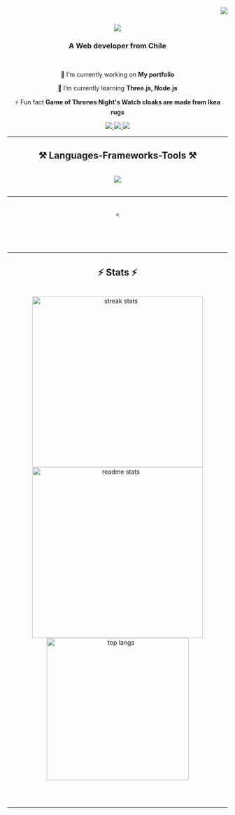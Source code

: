 <img align="right" src="https://visitor-badge.laobi.icu/badge?page_id=Fabianyzb.Fabianyzb" />

<h1 align="center">
    <img src="https://readme-typing-svg.herokuapp.com/?font=Righteous&size=35&center=true&vCenter=true&width=500&height=70&duration=4000&lines=Hi+There!+👋;+I'm+Fabian+Yanez!;" />
</h1>

<h3 align="center">A Web developer from Chile</h3>

<br/>

<div align="center">
 
 🔭 I’m currently working on **My portfolio**
 
 🌱 I’m currently learning **Three.js, Node.js**

⚡ Fun fact **Game of Thrones Night's Watch cloaks are made from Ikea rugs**

 </div>
 
<div align="center"> 
  <a href="mailto:fabian.yzb@gmail.com">
    <img src="https://img.shields.io/badge/Gmail-333333?style=for-the-badge&logo=gmail&logoColor=red" />
  </a>
  <a href="https://linkedin.com/in/fabian-yzb/" target="_blank">
    <img src="https://img.shields.io/badge/LinkedIn-0077B5?style=for-the-badge&logo=linkedin&logoColor=white" target="_blank" />
  </a>
  <a href="" target="_blank"> <!-- Poner Mi portfolio -->
     <img src="https://img.shields.io/badge/Portfolio-FF5722?style=for-the-badge&logo=todoist&logoColor=white" target="_blank" /> <!-- sqlite, safari, google-chrome are other good icon options -->
  </a>
</div>

 <hr/>
 
<h2 align="center">⚒️ Languages-Frameworks-Tools ⚒️</h2>
<br/>
<div align="center">
    <img src="https://skillicons.dev/icons?i=react,bootstrap,html,css,vscode,github,figma,postman,nodejs,javascript,express,postgresql,flask,git" />
    <!-- <img src="https://skillicons.dev/icons?i=" /><br> -->
</div>

<br/>
<hr/>

<div align="center">
  <!-- <h2>🐍 My Contributions 🐍</h2> -->
  <br>
  <<!-- img alt="snake eating my contributions" src="https://raw.githubusercontent.com/Fabianyzb/Fabianyzb/output/github-contribution-grid-snake.svg" /> -->
  
  <br/><br/><br/>
</div>

<hr/>

<h2 align="center">⚡ Stats ⚡</h2>
<br>
<div align=center>
  <img width=390 src="https://github-readme-streak-stats-Fabianyzb.vercel.app/?user=Fabianyzb&count_private=true&theme=react&border_radius=10" alt="streak stats"/>
  <img width=390 src="https://github-readme-stats-Fabianyzb.vercel.app/api?username=Fabianyzb&count_private=true&show_icons=true&theme=react&rank_icon=github&border_radius=10" alt="readme stats" />
  <br/>
  <img width=325 align="center" src="https://github-readme-stats-Fabianyzb.vercel.app/api/top-langs/?username=Fabianyzb&hide=HTML&langs_count=8&layout=compact&theme=react&border_radius=10&size_weight=0.5&count_weight=0.5&exclude_repo=github-readme-stats" alt="top langs" />
</div>

<br/><br/>

<hr/>

<br/>
